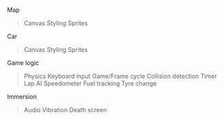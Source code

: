 Map

> Canvas
> Styling
> Sprites

Car

> Canvas
> Styling
> Sprites

Game logic

> Physics
> Keyboard input
> Game/Frame cycle
> Collision detection
> Timer
> Lap
> AI
> Speedometer
> Fuel tracking
> Tyre change

Immersion

> Audio
> Vibration
> Death screen
